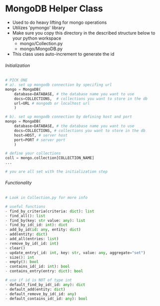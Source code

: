 # MongoDB Helper Class
- Used to do heavy lifting for mongo operations
- Utilizes 'pymongo' library
- Make sure you copy this directory in the described structure below to your python workspace
    - mongo/Collection.py
    - mongo/MongoDB.py
- This class uses auto-increment to generate the id

###### Initialization
```python
# PICK ONE
# a). set up mongodb connection by specifing url
mongo = MongoDB(
    database=DATABASE, # the database name you want to use 
    docs=COLLECTIONS,  # collections you want to store in the db
    url=URL # mongodb or localhost url
    )

# b). set up mongodb connection by defining host and port
mongo = MongoDB(
    database=DATABASE, # the database name you want to use  
    docs=COLLECTIONS, # collections you want to store in the db
    host=HOST, # server host
    port=PORT # server port
    )

# define your collections
coll = mongo.collection[COLLECTION_NAME]
...

# you are all set with the initialization step
```

###### Functionality
```python
# Look in Collection.py for more info

# useful functions
- find_by_criteria(criteria: dict): list 
- find_all(): list 
- find_by(key: str value: any): list 
- find_by_id(_id: int): dict 
- add_by_id(id: any, entity: dict)
- add(entity: dict)
- add_all(entries: list)
- remove_by_id(_id: int)
- clear()
- update_entry(_id: int, key: str, value: any, aggregate="set")
- size(): int
- empty(): bool
- contains_id(_id: int): bool
- contains_entry(entry: dict): bool

# use if id is NOT of type int
- default_find_by_id(_id: any): dict
- default_add(entity: dict) 
- default_remove_by_id(_id: any)
- default_contains_id(_id: any): bool
```